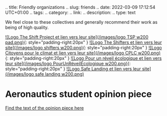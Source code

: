 .. title: Friendly organizations
.. slug: friends
.. date: 2022-03-09 17:12:54 UTC+01:00
.. tags: 
.. category: 
.. link: 
.. description: 
.. type: text

We feel close to these collectives and generally recommend their work as being of high quality.

[![Logo The Shift Project et lien vers leur site](/images/logo TSP w200 pad.png)](https://theshiftproject.org/){: style="padding-right:20px" } [![Logo The Shifters et lien vers leur site](/images/logo shifters w200.png)](https://theshiftproject.org/equipe/#benevoles){: style="padding-right:20px" } [![Logo Citoyens pour le climat et lien vers leur site](/images/logo CPLC w200.png)](https://citoyenspourleclimat.org/){: style="padding-right:20px" } [![Logo Pour un réveil écologique et lien vers leur site](/images/logo PourUnRéveilÉcologique w200.png)](https://pour-un-reveil-ecologique.org/fr/){: style="padding-right:20px" } [![Logo Safe Landing et lien vers leur site](/images/logo safe landing w200.png)](https://safe-landing.org/)

# Aeronautics student opinion piece
[Find the text of the opinion piece here](https://www.lemonde.fr/idees/article/2020/05/29/aeronautique-la-transition-ecologique-impose-une-profonde-transformation-de-notre-industrie_6041127_3232.html)

